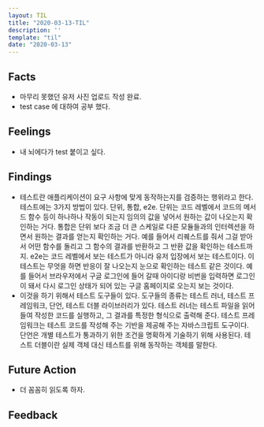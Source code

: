 ```yaml
---
layout: TIL
title: "2020-03-13-TIL"
description: ''
template: "til"
date: "2020-03-13"
---
```


## Facts

- 마무리 못했던 유저 사진 업로드 작성 완료.
- test case 에 대하여 공부 했다.

## Feelings

- 내 뇌에다가 test 붙이고 싶다.

## Findings

- 테스트란 애플리케이션이 요구 사항에 맞게 동작하는지를 검증하는 행위라고 한다. 테스트에는 3가지 방법이 있다. 단위, 통합, e2e. 단위는 코드 레벨에서 코드의 메서드 함수 등이 하나하나 작동이 되는지 임의의 값을 넣어서 원하는 값이 나오는지 확인하는 거다. 통합은 단위 보다 조금 더 큰 스케일로 다른 모듈들과의 인터렉션을 하면서 원하는 결과를 얻는지 확인하는 거다. 예를 들어서 리퀘스트를 줘서 그걸 받아서 어떤 함수를 돌리고 그 함수의 결과를 반환하고 그 반환 값을 확인하는 테스트까지. e2e는 코드 레벨에서 보는 테스트가 아니라 유저 입장에서 보는 테스트이다. 이 테스트는 무엇을 하면 반응이 잘 나오는지 눈으로 확인하는 테스트 같은 것이다. 예를 들어서 브라우저에서 구글 로그인에 들어 갈때 아이디랑 비번을 입력하면 로그인이 돼서 다시 로그인 상태가 되어 있는 구글 홈페이지로 오는지 보는 것이다.
- 이것을 하기 위해서 테스트 도구들이 있다. 도구들의 종류는 테스트 러너, 테스트 프레임워크, 단언, 테스트 더블 라이브러리가 있다. 테스트 러너는 테스트 파일을 읽어들여 작성한 코드를 실행하고, 그 결과를 특정한 형식으로 출력해 준다. 테스트 프레임워크는 테스트 코드를 작성해 주는 기반을 제공해 주는 자바스크립트 도구이다. 단언은 개별 테스트가 통과하기 위한 조건을 명확하게 기술하기 위해 사용된다. 테스트 더블이란 실제 객체 대신 테스트를 위해 동작하는 객체를 말한다.

## Future Action

- 더 꼼꼼히 읽도록 하자.

## Feedback
